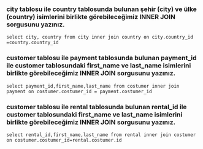 ### city tablosu ile country tablosunda bulunan şehir (city) ve ülke (country) isimlerini birlikte görebileceğimiz INNER JOIN sorgusunu yazınız.

```
select city, country from city inner join country on city.country_id =country.country_id
```

### customer tablosu ile payment tablosunda bulunan payment_id ile customer tablosundaki first_name ve last_name isimlerini birlikte görebileceğimiz INNER JOIN sorgusunu yazınız.

```
select payment_id,first_name,last_name from costumer inner join payment on costumer.costumer_id = payment.costumer_id
```

### customer tablosu ile rental tablosunda bulunan rental_id ile customer tablosundaki first_name ve last_name isimlerini birlikte görebileceğimiz INNER JOIN sorgusunu yazınız.

```
select rental_id,first_name,last_name from rental inner join costumer on costumer.costumer_id=rental.costumer.id
```